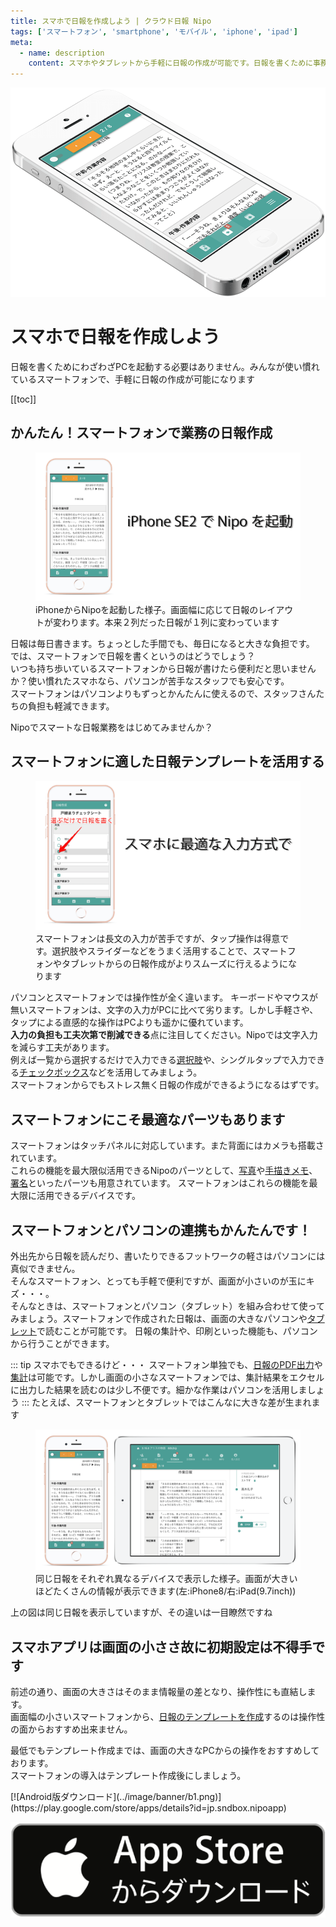 ```yaml
---
title: スマホで日報を作成しよう | クラウド日報 Nipo
tags: ['スマートフォン', 'smartphone', 'モバイル', 'iphone', 'ipad']
meta:
  - name: description
    content: スマホやタブレットから手軽に日報の作成が可能です。日報を書くために事務所へ戻る必要はありません。
---
```


![iPhoneで日報を書くイメージ](./idea/icatch4.png)
# スマホで日報を作成しよう
日報を書くためにわざわざPCを起動する必要はありません。みんなが使い慣れているスマートフォンで、手軽に日報の作成が可能になります  

[[toc]]
## かんたん！スマートフォンで業務の日報作成

<figure>
<img src="./idea/i14.png" alt="iPhoneでNipoを開いた様子">
<figcaption>iPhoneからNipoを起動した様子。画面幅に応じて日報のレイアウトが変わります。本来２列だった日報が１列に変わっています</figcaption>
</figure> 

<Alice label="「日報を書くために、パソコンに向かうのはめんどう・・・かんたんにできないの？」" icon="question" />

日報は毎日書きます。ちょっとした手間でも、毎日になると大きな負担です。  
では、スマートフォンで日報を書くというのはどうでしょう？  
いつも持ち歩いているスマートフォンから日報が書けたら便利だと思いませんか？使い慣れたスマホなら、パソコンが苦手なスタッフでも安心です。  
スマートフォンはパソコンよりもずっとかんたんに使えるので、スタッフさんたちの負担も軽減できます。  

Nipoでスマートな日報業務をはじめてみませんか？

## スマートフォンに適した日報テンプレートを活用する
<figure>
<img src="./idea/i15.png" alt="スマートフォンに適した入力方式を活用する">
<figcaption>スマートフォンは長文の入力が苦手ですが、タップ操作は得意です。選択肢やスライダーなどをうまく活用することで、スマートフォンやタブレットからの日報作成がよりスムーズに行えるようになります</figcaption>
</figure> 


パソコンとスマートフォンでは操作性が全く違います。
キーボードやマウスが無いスマートフォンは、文字の入力がPCに比べて劣ります。しかし手軽さや、タップによる直感的な操作はPCよりも遥かに優れています。  
**入力の負担も工夫次第で削減できる**点に注目してください。Nipoでは文字入力を減らす工夫があります。  
例えば一覧から選択するだけで入力できる[選択肢](/manual/template/select1)や、シングルタップで入力できる[チェックボックス](/manual/template/checkbox)などを活用してみましょう。  
スマートフォンからでもストレス無く日報の作成ができるようになるはずです。  

## スマートフォンにこそ最適なパーツもあります
スマートフォンはタッチパネルに対応しています。また背面にはカメラも搭載されています。  
これらの機能を最大限似活用できるNipoのパーツとして、[写真](/manual/template/pict)や[手描きメモ](/manual/template/canvas)、[署名](/manual/template/sign)といったパーツも用意されています。
スマートフォンはこれらの機能を最大限に活用できるデバイスです。

## スマートフォンとパソコンの連携もかんたんです！

外出先から日報を読んだり、書いたりできるフットワークの軽さはパソコンには真似できません。  
そんなスマートフォン、とっても手軽で便利ですが、画面が小さいのが玉にキズ・・・。  
そんなときは、スマートフォンとパソコン（タブレット）を組み合わせて使ってみましょう。スマートフォンで作成された日報は、画面の大きなパソコンや[タブレット](/idea/tablet)で読むことが可能です。
日報の集計や、印刷といった機能も、パソコンから行うことができます。

::: tip スマホでもできるけど・・・
スマートフォン単独でも、[日報のPDF出力](/manual/utility/pdf)や[集計](/manual/utility/analyze)は可能です。しかし画面の小さなスマートフォンでは、集計結果をエクセルに出力した結果を読むのは少し不便です。細かな作業はパソコンを活用しましょう
:::
たとえば、スマートフォンとタブレットではこんなに大きな差が生まれます
<figure>
<img src="./idea/i16.png" alt="スマートフォンとタブレットの画面比較" />
<figcaption>同じ日報をそれぞれ異なるデバイスで表示した様子。画面が大きいほどたくさんの情報が表示できます(左:iPhone8/右:iPad(9.7inch))</figcaption>
</figure>

上の図は同じ日報を表示していますが、その違いは一目瞭然ですね 

## スマホアプリは画面の小ささ故に初期設定は不得手です
前述の通り、画面の大きさはそのまま情報量の差となり、操作性にも直結します。  
画面幅の小さいスマートフォンから、[日報のテンプレートを作成](/manual/template/_make)するのは操作性の面からおすすめ出来ません。  

最低でもテンプレート作成までは、画面の大きなPCからの操作をおすすめしております。  
スマートフォンの導入はテンプレート作成後にしましょう。

<Alice label="スマートフォンアプリはお膳立てが済んでから導入してください。" icon="phone" />
[![Android版ダウンロード](../image/banner/b1.png)](https://play.google.com/store/apps/details?id=jp.sndbox.nipoapp)

[![iOS版のダウンロード](../image/banner/b2.png)](/system/ios)
